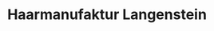 ---
title: "Haarmanufaktur Langenstein"
url: /langenstein/haarmanufaktur-langenstein/
shop: Friseur
---